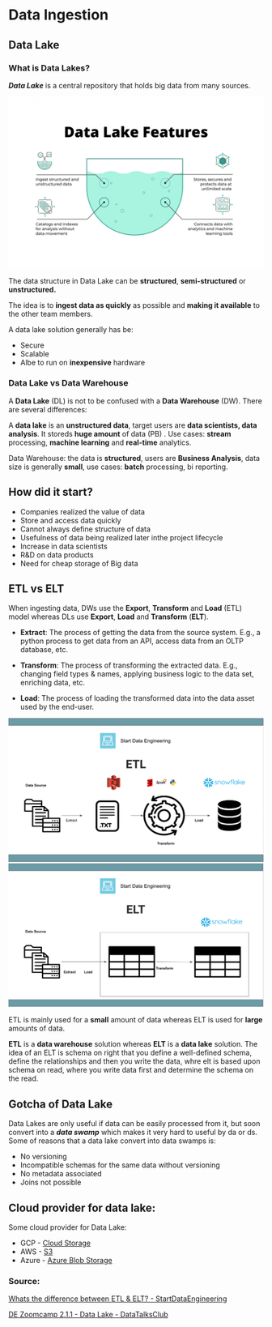 # Data Ingestion

## Data Lake
### What is Data Lakes?

***Data Lake*** is a central repository that holds big data from many sources.

![Data Lake](images/2-1.webp)

The data structure in Data Lake can be **structured**, **semi-structured** or **unstructured.**

The idea is to **ingest data as quickly** as possible
and **making it available** to the other team members.

A data lake solution generally has be:
* Secure
* Scalable
* Albe to run on **inexpensive** hardware

### **Data Lake** vs **Data Warehouse**

A **Data Lake** (DL) is not to be confused with a **Data Warehouse** (DW). There are several differences:

A **data lake** is an **unstructured data**, target users are **data scientists, data analysis**. It storeds **huge amount** of data (PB) . Use cases: **stream** processing, **machine learning** and **real-time** analytics.

Data Warehouse: the data is **structured**, users are **Business Analysis**, data size is generally **small**, use cases: **batch** processing, bi reporting.

## How did it start?
* Companies realized the value of data
* Store and access data quickly
* Cannot always define structure of data
* Usefulness of data being realized later inthe project lifecycle
* Increase in data scientists
* R&D on data products
* Need for cheap storage of Big data

## ETL vs ELT
When ingesting data, DWs use the **Export**, **Transform** and **Load** (ETL) model whereas DLs use **Export**, **Load** and **Transform** (**ELT**).

* **Extract**: The process of getting the data from the source system. E.g., a python process to get data from an API, access data from an OLTP database, etc.

* **Transform**: The process of transforming the extracted data. E.g., changing field types & names, applying business logic to the data set, enriching data, etc.

* **Load**: The process of loading the transformed data into the data asset used by the end-user.

![ETL](images/2-2.png)
![ELT](images/2-3.png)

ETL is mainly used for a **small** amount of data whereas ELT is used for **large** amounts of data.

**ETL** is a **data warehouse** solution whereas **ELT** is a **data lake** solution. The idea of an ELT is schema on right that you define a well-defined schema, define the relationships and then you write the data, whre elt is based upon schema on read, where you write data first and determine the schema on the read.

## Gotcha of Data Lake 
Data Lakes are only useful if data can be easily processed from it, but soon convert into a ***data swamp*** which makes it very hard to useful by da or ds. Some of reasons that a data lake convert into data swamps is:
* No versioning
* Incompatible schemas for the same data without versioning
* No metadata associated
* Joins not possible

## Cloud provider for data lake:
Some cloud provider for Data Lake:
* GCP - [Cloud Storage](https://cloud.google.com/storage)
* AWS - [S3](https://aws.amazon.com/vi/s3/)
* Azure - [Azure Blob Storage](https://azure.microsoft.com/en-us/products/storage/blobs)

### Source:
[Whats the difference between ETL & ELT? - StartDataEngineering](https://www.startdataengineering.com/post/elt-vs-etl/#2-e-t-l-definition)

[DE Zoomcamp 2.1.1 - Data Lake - DataTalksClub](https://youtu.be/W3Zm6rjOq70?si=zfzyaJXrB_ADzya5)